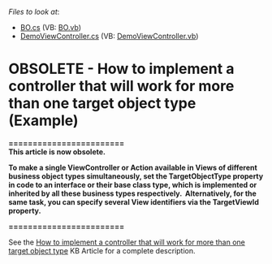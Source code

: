 <!-- default file list -->
*Files to look at*:

* [BO.cs](./CS/WinWebSolution.Module/BO.cs) (VB: [BO.vb](./VB/WinWebSolution.Module/BO.vb))
* [DemoViewController.cs](./CS/WinWebSolution.Module/DemoViewController.cs) (VB: [DemoViewController.vb](./VB/WinWebSolution.Module/DemoViewController.vb))
<!-- default file list end -->
# OBSOLETE - How to implement a controller that will work for more than one target object type (Example)


<p><strong>========================<br /><strong>This article is now obsolete.</strong><br /></strong></p>
<p><strong>To make a single ViewController or Action available in Views of different business object types simultaneously, set the TargetObjectType property in code to an interface or their base class type, which is implemented or inherited by all these business types respectively.  Alternatively, for the same task, you can specify several View identifiers via the TargetViewId property.</strong></p>
<p><strong>========================</strong></p>
<p>See the <a href="https://www.devexpress.com/Support/Center/p/K18277">How to implement a controller that will work for more than one target object type</a> KB Article for a complete description.</p>

<br/>


